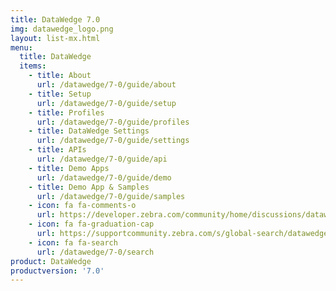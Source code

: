 ```yaml
---
title: DataWedge 7.0
img: datawedge_logo.png
layout: list-mx.html
menu:
  title: DataWedge
  items:
    - title: About
      url: /datawedge/7-0/guide/about
    - title: Setup
      url: /datawedge/7-0/guide/setup
    - title: Profiles
      url: /datawedge/7-0/guide/profiles
    - title: DataWedge Settings
      url: /datawedge/7-0/guide/settings
    - title: APIs
      url: /datawedge/7-0/guide/api
    - title: Demo Apps
      url: /datawedge/7-0/guide/demo
    - title: Demo App & Samples
      url: /datawedge/7-0/guide/samples
    - icon: fa fa-comments-o
      url: https://developer.zebra.com/community/home/discussions/datawedge
    - icon: fa fa-graduation-cap
      url: https://supportcommunity.zebra.com/s/global-search/datawedge?language=en_US
    - icon: fa fa-search
      url: /datawedge/7-0/search
product: DataWedge
productversion: '7.0'
---
```

